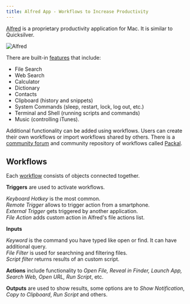 ```yaml
---
title: Alfred App - Workflows to Increase Productivity
---
```

[Alfred](http://www.alfredapp.com/) is a proprietary productivity application for Mac. It is similar to Quicksilver.

![Alfred](../img/alfred.png)

There are built-in [features](http://support.alfredapp.com/features) that include:

- File Search
- Web Search
- Calculator
- Dictionary
- Contacts
- Clipboard (history and snippets)
- System Commands (sleep, restart, lock, log out, etc.)
- Terminal and Shell (running scripts and commands)
- Music (controlling iTunes).

Additional functionality can be added using workflows. Users can create their own workflows or import workflows shared by others. There is a [community forum](http://www.alfredforum.com/) and community repository of workflows called [Packal](http://www.packal.org/).

## Workflows

Each [workflow](http://support.alfredapp.com/workflows) consists of objects connected together.

**Triggers** are used to activate workflows.  

*Keyboard Hotkey* is the most common.  
*Remote Trigger* allows to trigger action from a smartphone.  
*External Trigger* gets triggered by another application.  
*File Action* adds custom action in Alfred's file actions list.  
 
**Inputs**

*Keyword* is the command you have typed like open or find. It can have additional query.  
*File Filter* is used for searchning and filtering files.  
*Script filter* returns results of an custom script.

**Actions** include functionality to *Open File, Reveal in Finder, Launch App, Search Web, Open URL, Run Script*, etc.

**Outputs** are used to show results, some options are to *Show Notification*, *Copy to Clipboard*, *Run Script* and others.
